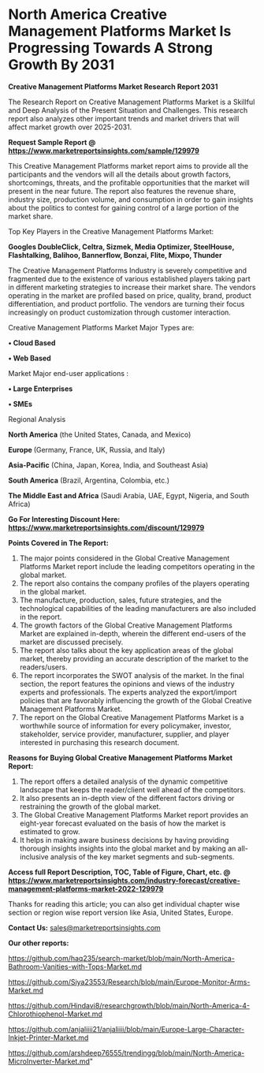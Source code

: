 # North America Creative Management Platforms Market Is Progressing Towards A Strong Growth By 2031

<strong>Creative Management Platforms Market Research Report 2031</strong>

The Research Report on Creative Management Platforms Market is a Skillful and Deep Analysis of the Present Situation and Challenges. This research report also analyzes other important trends and market drivers that will affect market growth over 2025-2031.

<strong>Request Sample Report @ <a href=https://www.marketreportsinsights.com/sample/129979>https://www.marketreportsinsights.com/sample/129979</a></strong>

This Creative Management Platforms market report aims to provide all the participants and the vendors will all the details about growth factors, shortcomings, threats, and the profitable opportunities that the market will present in the near future. The report also features the revenue share, industry size, production volume, and consumption in order to gain insights about the politics to contest for gaining control of a large portion of the market share.

Top Key Players in the Creative Management Platforms Market:

<strong>Googles DoubleClick, Celtra, Sizmek, Media Optimizer, SteelHouse, Flashtalking, Balihoo, Bannerflow, Bonzai, Flite, Mixpo, Thunder</strong>

The Creative Management Platforms Industry is severely competitive and fragmented due to the existence of various established players taking part in different marketing strategies to increase their market share. The vendors operating in the market are profiled based on price, quality, brand, product differentiation, and product portfolio. The vendors are turning their focus increasingly on product customization through customer interaction.

Creative Management Platforms Market Major Types are:

<strong>• Cloud Based

• Web Based</strong>

Market Major end-user applications :

<strong>• Large Enterprises

• SMEs</strong>

Regional Analysis

</u><strong><b>North America</b></strong> (the United States, Canada, and Mexico)

<strong><b>Europe </b></strong>(Germany, France, UK, Russia, and Italy)

<strong><b>Asia-Pacific</b></strong> (China, Japan, Korea, India, and Southeast Asia)

<strong><b>South America</b></strong> (Brazil, Argentina, Colombia, etc.)

<strong><b>The Middle East and Africa</b></strong> (Saudi Arabia, UAE, Egypt, Nigeria, and South Africa)

<strong>Go For Interesting Discount Here: <a href=https://www.marketreportsinsights.com/discount/129979>https://www.marketreportsinsights.com/discount/129979</a></strong>

<strong>Points Covered in The Report:</strong>
<ol>
  <li>The major points considered in the Global Creative Management Platforms Market report include the leading competitors operating in the global market.</li>
  <li>The report also contains the company profiles of the players operating in the global market.</li>
  <li>The manufacture, production, sales, future strategies, and the technological capabilities of the leading manufacturers are also included in the report.</li>
  <li>The growth factors of the Global Creative Management Platforms Market are explained in-depth, wherein the different end-users of the market are discussed precisely.</li>
  <li>The report also talks about the key application areas of the global market, thereby providing an accurate description of the market to the readers/users.</li>
  <li>The report incorporates the SWOT analysis of the market. In the final section, the report features the opinions and views of the industry experts and professionals. The experts analyzed the export/import policies that are favorably influencing the growth of the Global Creative Management Platforms Market.</li>
  <li>The report on the Global Creative Management Platforms Market is a worthwhile source of information for every policymaker, investor, stakeholder, service provider, manufacturer, supplier, and player interested in purchasing this research document.</li>
</ol>
<strong>Reasons for Buying Global Creative Management Platforms Market Report:</strong>

<ol>
  <li>The report offers a detailed analysis of the dynamic competitive landscape that keeps the reader/client well ahead of the competitors.</li>
  <li>It also presents an in-depth view of the different factors driving or restraining the growth of the global market.</li>
  <li>The Global Creative Management Platforms Market report provides an eight-year forecast evaluated on the basis of how the market is estimated to grow.</li>
  <li>It helps in making aware business decisions by having providing thorough insights insights into the global market and by making an all-inclusive analysis of the key market segments and sub-segments.</li>
</ol>
<strong>Access full Report Description, TOC, Table of Figure, Chart, etc. @ <a href=https://www.marketreportsinsights.com/industry-forecast/creative-management-platforms-market-2022-129979>https://www.marketreportsinsights.com/industry-forecast/creative-management-platforms-market-2022-129979</a></strong>


Thanks for reading this article; you can also get individual chapter wise section or region wise report version like Asia, United States, Europe.

<strong>Contact Us:</strong>
sales@marketreportsinsights.com

<strong>Our other reports:</strong>

<a href=https://github.com/haq235/search-market/blob/main/North-America-Bathroom-Vanities-with-Tops-Market.md>https://github.com/haq235/search-market/blob/main/North-America-Bathroom-Vanities-with-Tops-Market.md</a>

<a href=https://github.com/Siya23553/Research/blob/main/Europe-Monitor-Arms-Market.md>https://github.com/Siya23553/Research/blob/main/Europe-Monitor-Arms-Market.md</a>

<a href=https://github.com/Hindavi8/researchgrowth/blob/main/North-America-4-Chlorothiophenol-Market.md>https://github.com/Hindavi8/researchgrowth/blob/main/North-America-4-Chlorothiophenol-Market.md</a>

<a href=https://github.com/anjaliiii21/anjaliiii/blob/main/Europe-Large-Character-Inkjet-Printer-Market.md>https://github.com/anjaliiii21/anjaliiii/blob/main/Europe-Large-Character-Inkjet-Printer-Market.md</a>

<a href=https://github.com/arshdeep76555/trendingg/blob/main/North-America-MicroInverter-Market.md>https://github.com/arshdeep76555/trendingg/blob/main/North-America-MicroInverter-Market.md</a>"

